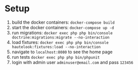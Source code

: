 # Setup

1) build the docker containers: `docker-compose build` 
2) start the docker containers: `docker-compose up -d`
3) run migrations: `docker exec php php bin/console doctrine:migrations:migrate --no-interaction`
4) load fixtures: `docker exec php php bin/console hautelook:fixtures:load --no-interaction`
5) navigate to `localhost:8080` to see the home page
6) run tests `docker exec php php bin/phpunit`
7) login with admin user `adminuser@email.com` and pass `123456`
